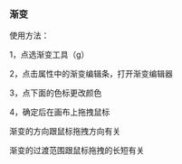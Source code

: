 ### 渐变

使用方法：

1，点选渐变工具（g）

2，点击属性中的渐变编辑条，打开渐变编辑器

3，点下面的色标更改颜色

4，确定后在画布上拖拽鼠标

渐变的方向跟鼠标拖拽方向有关

渐变的过渡范围跟鼠标拖拽的长短有关